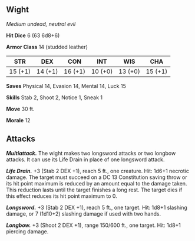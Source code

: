 ## Wight

*Medium undead, neutral evil*

**Hit Dice** 6 (63 6d8+6)

**Armor Class** 14 (studded leather)

| STR     | DEX     | CON     | INT     | WIS     | CHA     |
|---------|---------|---------|---------|---------|---------|
| 15 (+1) | 14 (+1) | 16 (+1) | 10 (+0) | 13 (+0) | 15 (+1) |

**Saves** Physical 14, Evasion 14, Mental 14, Luck 15

**Skills** Stab 2, Shoot 2, Notice 1, Sneak 1

**Move** 30 ft.

**Morale** 12

## Attacks

***Multiattack.*** The wight makes two longsword attacks or two longbow attacks. It can use its Life Drain in place of one longsword attack.

***Life Drain.*** +3 (Stab 2 DEX +1), reach 5 ft., one creature. Hit: 1d6+1 necrotic damage. The target must succeed on a DC 13 Constitution saving throw or its hit point maximum is reduced by an amount equal to the damage taken. This reduction lasts until the target finishes a long rest. The target dies if this effect reduces its hit point maximum to 0.

***Longsword.*** +3 (Stab 2 DEX +1), reach 5 ft., one target. Hit: 1d8+1 slashing damage, or 7 (1d10+2) slashing damage if used with two hands.

***Longbow.*** +3 (Shoot 2 DEX +1), range 150/600 ft., one target. Hit: 1d8+1 piercing damage.

